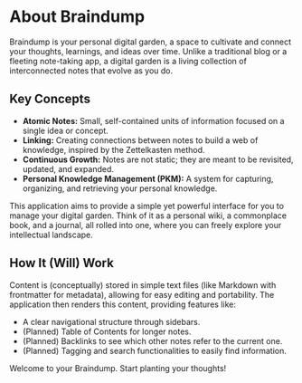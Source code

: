 
# About Braindump

Braindump is your personal digital garden, a space to cultivate and connect your thoughts, learnings, and ideas over time. 
Unlike a traditional blog or a fleeting note-taking app, a digital garden is a living collection of interconnected notes that evolve as you do.

## Key Concepts

*   **Atomic Notes:** Small, self-contained units of information focused on a single idea or concept.
*   **Linking:** Creating connections between notes to build a web of knowledge, inspired by the Zettelkasten method.
*   **Continuous Growth:** Notes are not static; they are meant to be revisited, updated, and expanded.
*   **Personal Knowledge Management (PKM):** A system for capturing, organizing, and retrieving your personal knowledge.

This application aims to provide a simple yet powerful interface for you to manage your digital garden. 
Think of it as a personal wiki, a commonplace book, and a journal, all rolled into one, where you can freely explore your intellectual landscape.

## How It (Will) Work

Content is (conceptually) stored in simple text files (like Markdown with frontmatter for metadata), allowing for easy editing and portability. The application then renders this content, providing features like:

*   A clear navigational structure through sidebars.
*   (Planned) Table of Contents for longer notes.
*   (Planned) Backlinks to see which other notes refer to the current one.
*   (Planned) Tagging and search functionalities to easily find information.

Welcome to your Braindump. Start planting your thoughts!
